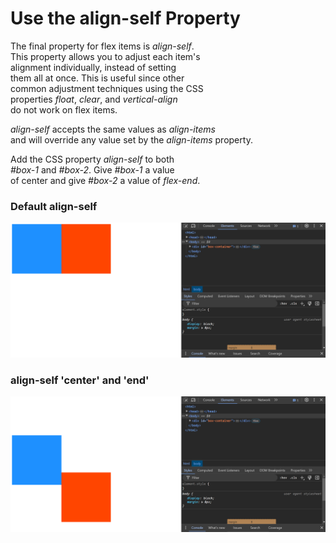 ﻿# Use the align-self Property  
 
The final property for flex items is *align-self*.   
This property allows you to adjust each item's   
alignment individually, instead of setting   
them all at once. This is useful since other   
common adjustment techniques using the CSS   
properties *float*, *clear*, and *vertical-align*   
do not work on flex items.

*align-self* accepts the same values as *align-items*   
and will override any value set by the *align-items* property.  

Add the CSS property *align-self* to both   
*#box-1* and *#box-2*. Give *#box-1* a value   
of center and give *#box-2* a value of *flex-end*.   

### Default align-self
![Default align-self](https://github.com/AndriiKot/CSS__Flexbox__FreeCodeCamp/blob/main/__17__Use_the_align-self_Property/imgs/_default_align-self_.png)

### align-self 'center' and 'end' 
![box-1 (align-self: center;) box-2 (align-self: end;)](https://github.com/AndriiKot/CSS__Flexbox__FreeCodeCamp/blob/main/__17__Use_the_align-self_Property/imgs/_align-self_.png)





